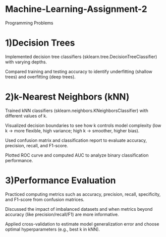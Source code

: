 # Machine-Learning-Assignment-2
Programming Problems

# 1)Decision Trees

Implemented decision tree classifiers (sklearn.tree.DecisionTreeClassifier) with varying depths.

Compared training and testing accuracy to identify underfitting (shallow trees) and overfitting (deep trees).

# 2)k-Nearest Neighbors (kNN)

Trained kNN classifiers (sklearn.neighbors.KNeighborsClassifier) with different values of k.

Visualized decision boundaries to see how k controls model complexity (low k → more flexible, high variance; high k → smoother, higher bias).

Used confusion matrix and classification report to evaluate accuracy, precision, recall, and F1-score.

Plotted ROC curve and computed AUC to analyze binary classification performance.

# 3)Performance Evaluation

Practiced computing metrics such as accuracy, precision, recall, specificity, and F1-score from confusion matrices.

Discussed the impact of imbalanced datasets and when metrics beyond accuracy (like precision/recall/F1) are more informative.

Applied cross-validation to estimate model generalization error and choose optimal hyperparameters (e.g., best k in kNN).
